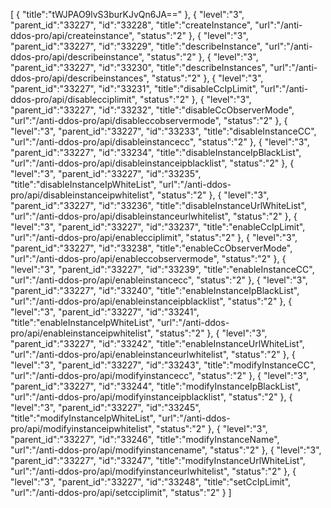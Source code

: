 [
	{
		"title":"tWJPAO9lvS3burKJvQn6JA=="
	},
	{
		"level":"3",
		"parent_id":"33227",
		"id":"33228",
		"title":"createInstance",
		"url":"/anti-ddos-pro/api/createinstance",
		"status":"2"
	},
	{
		"level":"3",
		"parent_id":"33227",
		"id":"33229",
		"title":"describeInstance",
		"url":"/anti-ddos-pro/api/describeinstance",
		"status":"2"
	},
	{
		"level":"3",
		"parent_id":"33227",
		"id":"33230",
		"title":"describeInstances",
		"url":"/anti-ddos-pro/api/describeinstances",
		"status":"2"
	},
	{
		"level":"3",
		"parent_id":"33227",
		"id":"33231",
		"title":"disableCcIpLimit",
		"url":"/anti-ddos-pro/api/disablecciplimit",
		"status":"2"
	},
	{
		"level":"3",
		"parent_id":"33227",
		"id":"33232",
		"title":"disableCcObserverMode",
		"url":"/anti-ddos-pro/api/disableccobservermode",
		"status":"2"
	},
	{
		"level":"3",
		"parent_id":"33227",
		"id":"33233",
		"title":"disableInstanceCC",
		"url":"/anti-ddos-pro/api/disableinstancecc",
		"status":"2"
	},
	{
		"level":"3",
		"parent_id":"33227",
		"id":"33234",
		"title":"disableInstanceIpBlackList",
		"url":"/anti-ddos-pro/api/disableinstanceipblacklist",
		"status":"2"
	},
	{
		"level":"3",
		"parent_id":"33227",
		"id":"33235",
		"title":"disableInstanceIpWhiteList",
		"url":"/anti-ddos-pro/api/disableinstanceipwhitelist",
		"status":"2"
	},
	{
		"level":"3",
		"parent_id":"33227",
		"id":"33236",
		"title":"disableInstanceUrlWhiteList",
		"url":"/anti-ddos-pro/api/disableinstanceurlwhitelist",
		"status":"2"
	},
	{
		"level":"3",
		"parent_id":"33227",
		"id":"33237",
		"title":"enableCcIpLimit",
		"url":"/anti-ddos-pro/api/enablecciplimit",
		"status":"2"
	},
	{
		"level":"3",
		"parent_id":"33227",
		"id":"33238",
		"title":"enableCcObserverMode",
		"url":"/anti-ddos-pro/api/enableccobservermode",
		"status":"2"
	},
	{
		"level":"3",
		"parent_id":"33227",
		"id":"33239",
		"title":"enableInstanceCC",
		"url":"/anti-ddos-pro/api/enableinstancecc",
		"status":"2"
	},
	{
		"level":"3",
		"parent_id":"33227",
		"id":"33240",
		"title":"enableInstanceIpBlackList",
		"url":"/anti-ddos-pro/api/enableinstanceipblacklist",
		"status":"2"
	},
	{
		"level":"3",
		"parent_id":"33227",
		"id":"33241",
		"title":"enableInstanceIpWhiteList",
		"url":"/anti-ddos-pro/api/enableinstanceipwhitelist",
		"status":"2"
	},
	{
		"level":"3",
		"parent_id":"33227",
		"id":"33242",
		"title":"enableInstanceUrlWhiteList",
		"url":"/anti-ddos-pro/api/enableinstanceurlwhitelist",
		"status":"2"
	},
	{
		"level":"3",
		"parent_id":"33227",
		"id":"33243",
		"title":"modifyInstanceCC",
		"url":"/anti-ddos-pro/api/modifyinstancecc",
		"status":"2"
	},
	{
		"level":"3",
		"parent_id":"33227",
		"id":"33244",
		"title":"modifyInstanceIpBlackList",
		"url":"/anti-ddos-pro/api/modifyinstanceipblacklist",
		"status":"2"
	},
	{
		"level":"3",
		"parent_id":"33227",
		"id":"33245",
		"title":"modifyInstanceIpWhiteList",
		"url":"/anti-ddos-pro/api/modifyinstanceipwhitelist",
		"status":"2"
	},
	{
		"level":"3",
		"parent_id":"33227",
		"id":"33246",
		"title":"modifyInstanceName",
		"url":"/anti-ddos-pro/api/modifyinstancename",
		"status":"2"
	},
	{
		"level":"3",
		"parent_id":"33227",
		"id":"33247",
		"title":"modifyInstanceUrlWhiteList",
		"url":"/anti-ddos-pro/api/modifyinstanceurlwhitelist",
		"status":"2"
	},
	{
		"level":"3",
		"parent_id":"33227",
		"id":"33248",
		"title":"setCcIpLimit",
		"url":"/anti-ddos-pro/api/setcciplimit",
		"status":"2"
	}
]